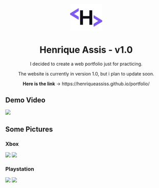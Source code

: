 <div align="center">
  <img alt="Logo" src="assets/tab_logo.png" width="100" />
</div>
<h1 align="center">
  Henrique Assis - v1.0
</h1>

<p align="center">I decided to create a web portfolio just for practicing.</p>

<p align="center">The website is currently in version 1.0, but i plan to update soon.</p>

<p align="center"><strong>Here is the link</strong> -> https://henriqueassiss.github.io/portfolio/</p>

<h2>Demo Video</h2>

<img src="demo/app_video.gif" width="350"/>

<h2>Some Pictures</h2>

<h3>Xbox</h3>

<img src="demo/xbox_carousel.jpg" width="350"/>

<img src="demo/xbox_details_page.jpg" width="350"/>

<h3>Playstation</h3>

<img src="demo/playstation_carousel.jpg" width="350"/>

<img src="demo/playstation_details_page.jpg" width="350"/>
